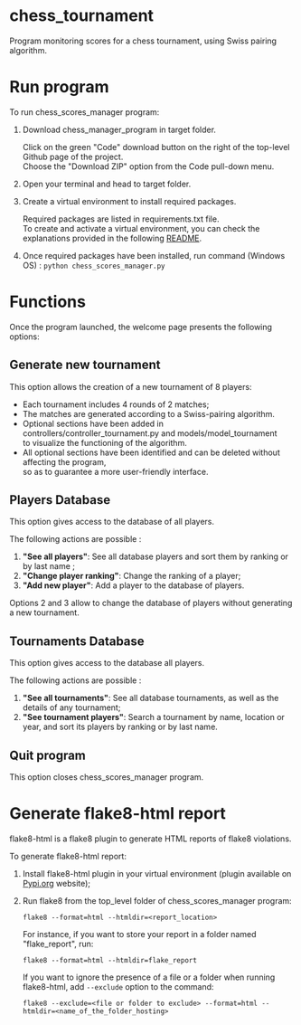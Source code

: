 # chess_tournament
Program monitoring scores for a chess tournament, using Swiss pairing algorithm.

# Run program

To run chess_scores_manager program:

1. Download chess_manager_program in target folder.    

   Click on the green "Code" download button on the right of the top-level Github page of the project.  
   Choose the "Download ZIP" option from the Code pull-down menu.  
   
2. Open your terminal and head to target folder.  
3. Create a virtual environment to install required packages.  
    
   Required packages are listed in requirements.txt file.  
   To create and activate a virtual environment, you can check the explanations provided in the following [README](https://github.com/Alexandremerancienne/scraping_program).  

4. Once required packages have been installed, run command (Windows OS) : `python chess_scores_manager.py`
 
# Functions

Once the program launched, the welcome page presents the following options:

## Generate new tournament 

This option allows the creation of a new tournament of 8 players:
* Each tournament includes 4 rounds of 2 matches;
* The matches are generated according to a Swiss-pairing algorithm.
* Optional sections have been added in controllers/controller_tournament.py and models/model_tournament  
to visualize the functioning of the algorithm. 
* All optional sections have been identified and can be deleted without affecting the program,  
so as to guarantee a more user-friendly interface.

## Players Database

This option gives access to the database of all players. 

The following actions are possible :

1. **"See all players"**: See all database players and sort them by ranking or by last name ;
2. **"Change player ranking"**: Change the ranking of a player;
3. **"Add new player"**: Add a player to the database of players.  

Options 2 and 3 allow to change the database of players without generating a new tournament.
   
## Tournaments Database

This option gives access to the database all players. 

The following actions are possible :

1. **"See all tournaments"**: See all database tournaments, as well as the details of any tournament; 
2. **"See tournament players"**: Search a tournament by name, location or year, and sort its players by ranking or by last name.

## Quit program

This option closes chess_scores_manager program. 

# Generate flake8-html report

flake8-html is a flake8 plugin to generate HTML reports of flake8 violations.

To generate flake8-html report:

1. Install flake8-html plugin in your virtual environment (plugin available on [Pypi.org](https://pypi.org/project/flake8-html/) website);
2. Run flake8 from the top_level folder of chess_scores_manager program:  

   `flake8 --format=html --htmldir=<report_location>`  

   For instance, if you want to store your report in a folder named "flake_report", run:  

   `flake8 --format=html --htmldir=flake_report`  

   If you want to ignore the presence of a file or a folder when running flake8-html, add `--exclude` option to the command:  

   `flake8 --exclude=<file or folder to exclude> --format=html --htmldir=<name_of_the_folder_hosting>`  
